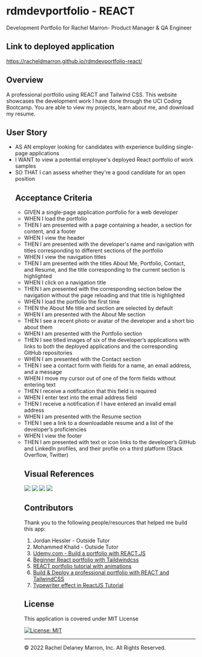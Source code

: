 # rdmdevportfolio - REACT 
Development Portfolio for Rachel Marron- Product Manager & QA Engineer

## Link to deployed application 
<a href="https://racheldmarron.github.io/rdmdevportfolio-react/">https://racheldmarron.github.io/rdmdevportfolio-react/</a>

## Overview 
A professional portfolio using REACT and Tailwind CSS. This website showcases the development work I have done through the UCI Coding Bootcamp. You are able to view my projects, learn about me, and download my resume. 

## User Story
<ul><li>
AS AN employer looking for candidates with experience building single-page applications</li>
<li>I WANT to view a potential employee's deployed React portfolio of work samples</li>
<li>SO THAT I can assess whether they're a good candidate for an open position</li>

## Acceptance Criteria
<ul><li>
GIVEN a single-page application portfolio for a web developer</li>
<li>WHEN I load the portfolio</li>
<li>THEN I am presented with a page containing a header, a section for content, and a footer</li>
<li>WHEN I view the header</li>
<li>THEN I am presented with the developer's name and navigation with titles corresponding to different sections of the portfolio</li>
<li>WHEN I view the navigation titles</li>
<li>THEN I am presented with the titles About Me, Portfolio, Contact, and Resume, and the title corresponding to the current section is highlighted</li>
<li>WHEN I click on a navigation title</li>
<li>THEN I am presented with the corresponding section below the navigation without the page reloading and that title is highlighted</li>
<li>WHEN I load the portfolio the first time</li>
<li>THEN the About Me title and section are selected by default</li>
<li>WHEN I am presented with the About Me section</li>
<li>THEN I see a recent photo or avatar of the developer and a short bio about them</li>
<li>WHEN I am presented with the Portfolio section</li>
<li>THEN I see titled images of six of the developer’s applications with links to both the deployed applications and the corresponding GitHub repositories</li>
<li>WHEN I am presented with the Contact section</li>
<li>THEN I see a contact form with fields for a name, an email address, and a message</li>
<li>WHEN I move my cursor out of one of the form fields without entering text</li>
<li>THEN I receive a notification that this field is required</li>
<li>WHEN I enter text into the email address field</li>
<li>THEN I receive a notification if I have entered an invalid email address</li>
<li>WHEN I am presented with the Resume section</li>
<li>THEN I see a link to a downloadable resume and a list of the developer’s proficiencies</li>
<li>WHEN I view the footer</li>
<li>THEN I am presented with text or icon links to the developer’s GitHub and LinkedIn profiles, and their profile on a third platform (Stack Overflow, Twitter)</li>

## Visual References

![](./assets/images/portfolio-2.png)
![](./assets/images/portfolio-1.png)
![](./assets/images/portfolio-3.png)
![](./assets/images/portfolio-4.png)


## Contributors

Thank you to the following people/resources that helped me build this app: 
1. Jordan Hessler - Outside Tutor 
2. Mohammed Khalid - Outside Tutor
2. <a href="https://www.udemy.com/course/build-a-portfolio-with-reactjs/?utm_source=adwords&utm_medium=udemyads&utm_campaign=LongTail_la.EN_cc.US&utm_content=deal4584&utm_term=_._ag_81829991707_._ad_532193666393_._kw__._de_c_._dm__._pl__._ti_dsa-1007766171312_._li_9031562_._pd__._&matchtype=&gclid=CjwKCAjwve2TBhByEiwAaktM1LRCh4mU8R3eoCxenXbcqpnbzmyiVKc8XbSFxjRr3jbJ1y9bapmO7hoCOxoQAvD_BwE">Udemy.com - Build a portfolio with REACT.JS</a>
3. <a href="https://www.youtube.com/watch?v=8vQeMZbUt98">Beginner React portfolio with Taildwindcss</a>
4. <a href="https://www.youtube.com/watch?v=bmpI252DmiI">REACT portfolio tutorial with animations</a>
5. <a href="https://www.youtube.com/watch?v=Vp6GC3jKG20">Build & Deploy a professional portfolio with REACT and TailwindCSS</a>
6. <a href="https://www.youtube.com/watch?v=1eXQJYL1s1k">Typewriter effect in ReactJS Tutorial</a>

## License

This application is covered under MIT License    

[![License: MIT](https://img.shields.io/badge/License-MIT-blue.svg)](https://opensource.org/licenses/MIT)

- - -

© 2022 Rachel Delaney Marron, Inc. All Rights Reserved.
